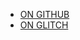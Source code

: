 - [ON GITHUB](https://github.com/Sharkbyteprojects/SharkChat)
- [ON GLITCH](https://glitch.com/edit/#!/webchat-shark)
